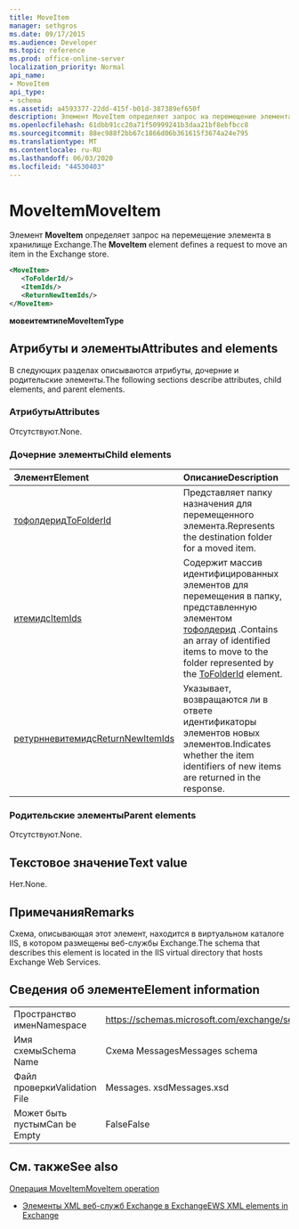 ```yaml
---
title: MoveItem
manager: sethgros
ms.date: 09/17/2015
ms.audience: Developer
ms.topic: reference
ms.prod: office-online-server
localization_priority: Normal
api_name:
- MoveItem
api_type:
- schema
ms.assetid: a4593377-22dd-415f-b01d-387389ef650f
description: Элемент MoveItem определяет запрос на перемещение элемента в хранилище Exchange.
ms.openlocfilehash: 61dbb91cc20a71f50999241b3daa21bf8ebfbcc8
ms.sourcegitcommit: 88ec988f2bb67c1866d06b361615f3674a24e795
ms.translationtype: MT
ms.contentlocale: ru-RU
ms.lasthandoff: 06/03/2020
ms.locfileid: "44530403"
---
```

# <a name="moveitem"></a><span data-ttu-id="f3214-103">MoveItem</span><span class="sxs-lookup"><span data-stu-id="f3214-103">MoveItem</span></span>

<span data-ttu-id="f3214-104">Элемент **MoveItem** определяет запрос на перемещение элемента в хранилище Exchange.</span><span class="sxs-lookup"><span data-stu-id="f3214-104">The **MoveItem** element defines a request to move an item in the Exchange store.</span></span> 
  
```XML
<MoveItem>
   <ToFolderId/>
   <ItemIds/>
   <ReturnNewItemIds/>
</MoveItem>
```

 <span data-ttu-id="f3214-105">**мовеитемтипе**</span><span class="sxs-lookup"><span data-stu-id="f3214-105">**MoveItemType**</span></span>
## <a name="attributes-and-elements"></a><span data-ttu-id="f3214-106">Атрибуты и элементы</span><span class="sxs-lookup"><span data-stu-id="f3214-106">Attributes and elements</span></span>

<span data-ttu-id="f3214-107">В следующих разделах описываются атрибуты, дочерние и родительские элементы.</span><span class="sxs-lookup"><span data-stu-id="f3214-107">The following sections describe attributes, child elements, and parent elements.</span></span>
  
### <a name="attributes"></a><span data-ttu-id="f3214-108">Атрибуты</span><span class="sxs-lookup"><span data-stu-id="f3214-108">Attributes</span></span>

<span data-ttu-id="f3214-109">Отсутствуют.</span><span class="sxs-lookup"><span data-stu-id="f3214-109">None.</span></span>
  
### <a name="child-elements"></a><span data-ttu-id="f3214-110">Дочерние элементы</span><span class="sxs-lookup"><span data-stu-id="f3214-110">Child elements</span></span>

|<span data-ttu-id="f3214-111">**Элемент**</span><span class="sxs-lookup"><span data-stu-id="f3214-111">**Element**</span></span>|<span data-ttu-id="f3214-112">**Описание**</span><span class="sxs-lookup"><span data-stu-id="f3214-112">**Description**</span></span>|
|:-----|:-----|
|[<span data-ttu-id="f3214-113">тофолдерид</span><span class="sxs-lookup"><span data-stu-id="f3214-113">ToFolderId</span></span>](tofolderid.md) <br/> |<span data-ttu-id="f3214-114">Представляет папку назначения для перемещенного элемента.</span><span class="sxs-lookup"><span data-stu-id="f3214-114">Represents the destination folder for a moved item.</span></span>  <br/> |
|[<span data-ttu-id="f3214-115">итемидс</span><span class="sxs-lookup"><span data-stu-id="f3214-115">ItemIds</span></span>](itemids.md) <br/> |<span data-ttu-id="f3214-116">Содержит массив идентифицированных элементов для перемещения в папку, представленную элементом [тофолдерид](tofolderid.md) .</span><span class="sxs-lookup"><span data-stu-id="f3214-116">Contains an array of identified items to move to the folder represented by the [ToFolderId](tofolderid.md) element.</span></span>  <br/> |
|[<span data-ttu-id="f3214-117">ретурнневитемидс</span><span class="sxs-lookup"><span data-stu-id="f3214-117">ReturnNewItemIds</span></span>](returnnewitemids.md) <br/> |<span data-ttu-id="f3214-118">Указывает, возвращаются ли в ответе идентификаторы элементов новых элементов.</span><span class="sxs-lookup"><span data-stu-id="f3214-118">Indicates whether the item identifiers of new items are returned in the response.</span></span>  <br/> |
   
### <a name="parent-elements"></a><span data-ttu-id="f3214-119">Родительские элементы</span><span class="sxs-lookup"><span data-stu-id="f3214-119">Parent elements</span></span>

<span data-ttu-id="f3214-120">Отсутствуют.</span><span class="sxs-lookup"><span data-stu-id="f3214-120">None.</span></span>
  
## <a name="text-value"></a><span data-ttu-id="f3214-121">Текстовое значение</span><span class="sxs-lookup"><span data-stu-id="f3214-121">Text value</span></span>

<span data-ttu-id="f3214-122">Нет.</span><span class="sxs-lookup"><span data-stu-id="f3214-122">None.</span></span>
  
## <a name="remarks"></a><span data-ttu-id="f3214-123">Примечания</span><span class="sxs-lookup"><span data-stu-id="f3214-123">Remarks</span></span>

<span data-ttu-id="f3214-124">Схема, описывающая этот элемент, находится в виртуальном каталоге IIS, в котором размещены веб-службы Exchange.</span><span class="sxs-lookup"><span data-stu-id="f3214-124">The schema that describes this element is located in the IIS virtual directory that hosts Exchange Web Services.</span></span>
  
## <a name="element-information"></a><span data-ttu-id="f3214-125">Сведения об элементе</span><span class="sxs-lookup"><span data-stu-id="f3214-125">Element information</span></span>

|||
|:-----|:-----|
|<span data-ttu-id="f3214-126">Пространство имен</span><span class="sxs-lookup"><span data-stu-id="f3214-126">Namespace</span></span>  <br/> |https://schemas.microsoft.com/exchange/services/2006/messages  <br/> |
|<span data-ttu-id="f3214-127">Имя схемы</span><span class="sxs-lookup"><span data-stu-id="f3214-127">Schema Name</span></span>  <br/> |<span data-ttu-id="f3214-128">Схема Messages</span><span class="sxs-lookup"><span data-stu-id="f3214-128">Messages schema</span></span>  <br/> |
|<span data-ttu-id="f3214-129">Файл проверки</span><span class="sxs-lookup"><span data-stu-id="f3214-129">Validation File</span></span>  <br/> |<span data-ttu-id="f3214-130">Messages. xsd</span><span class="sxs-lookup"><span data-stu-id="f3214-130">Messages.xsd</span></span>  <br/> |
|<span data-ttu-id="f3214-131">Может быть пустым</span><span class="sxs-lookup"><span data-stu-id="f3214-131">Can be Empty</span></span>  <br/> |<span data-ttu-id="f3214-132">False</span><span class="sxs-lookup"><span data-stu-id="f3214-132">False</span></span>  <br/> |
   
## <a name="see-also"></a><span data-ttu-id="f3214-133">См. также</span><span class="sxs-lookup"><span data-stu-id="f3214-133">See also</span></span>



[<span data-ttu-id="f3214-134">Операция MoveItem</span><span class="sxs-lookup"><span data-stu-id="f3214-134">MoveItem operation</span></span>](moveitem-operation.md)


- [<span data-ttu-id="f3214-135">Элементы XML веб-служб Exchange в Exchange</span><span class="sxs-lookup"><span data-stu-id="f3214-135">EWS XML elements in Exchange</span></span>](ews-xml-elements-in-exchange.md)

